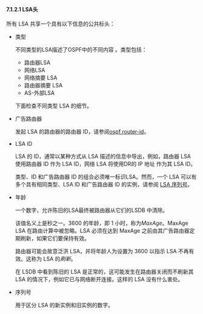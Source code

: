 #### 7.1.2.1 LSA头

所有 LSA 共享一个具有以下信息的公共标头：

- 类型

  不同类型的LSA描述了OSPF中的不同内容 。类型包括：

  - 路由器LSA
  - 网络LSA
  - 网络摘要 LSA
  - 路由器摘要 LSA
  - AS-外部LSA

  下面检查不同类型 LSA 的细节。

- 广告路由器

  发起 LSA 的路由器的路由器 ID，请参阅[ospf router-id](https://www.quagga.net/docs/docs-multi/OSPF-router.html#ospf-router_002did)。

- LSA ID

  LSA 的 ID，通常以某种方式从 LSA 描述的信息中导出，例如，路由器 LSA 使用路由器 ID 作为 LSA ID，网络 LSA 将使用DR的 IP 地址 作为其 LSA ID。

  类型、ID 和广告路由器 ID 的组合必须唯一标识LSA。然而，一个 LSA 可以有多个具有相同类型、LSA ID 和广告路由器 ID 的实例，请参阅 [LSA 序列号](https://www.quagga.net/docs/docs-multi/OSPF-Fundamentals.html#OSPF-LSA-sequence-number)。

- 年龄

  一个数字，允许陈旧的LSA最终被路由器从它们的LSDB 中清除。

  该值名义上是秒之一。3600 的年龄，即 1 小时，称为*MaxAge*。MaxAge LSA 在路由计算中被忽略。LSA 必须在达到 MaxAge 之前由其广告路由器定期刷新，如果它们要保持有效。

  路由器可能会故意泛洪 LSA，并将年龄人为设置为 3600 以指示 LSA 不再有效。这称为 LSA 的*刷新*。

  在 LSDB 中看到陈旧的 LSA 是正常的，这可能发生在路由器关闭而不刷新其 LSA 的情况下，例如它已与网络断开连接。这样的 LSA 没有什么害处。

- 序列号

  用于区分 LSA 的新实例和旧实例的数字。